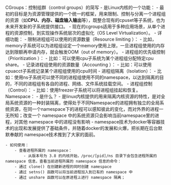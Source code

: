 
CGroups：控制组群（control groups）的简写
    - 是Linux内核的一个功能：
        - 最初的目标是为资源管理提供的一个统一的框架，用来限制、控制与分离一个进程组的资源（如**CPU、内存、磁盘输入输出**等），既整合现有的cpuset等子系统，也为未来开发新的子系统提供接口。
        - 现在的cgroups适用于多种应用场景，从单个进程的资源控制，到实现操作系统层次的虚拟化（OS Level Virtualization）。
    - 详细功能：
        - 限制进程组可以使用的资源数量（Resource limiting ）：
            - 比如，memory子系统可以为进程组设定一个memory使用上限，一旦进程组使用的内存达到限额再申请内存，就会触发OOM（out of memory）。
        - 进程组的优先级控制（Prioritization ）：
            - 比如：可以使用cpu子系统为某个进程组分配特定cpu share。
        - 记录进程组使用的资源数量（Accounting ）：
            - 比如：可以使用cpuacct子系统记录某个进程组使用的cpu时间
        - 进程组隔离（Isolation）：
            - 比如：使用ns子系统可以使不同的进程组使用不同的namespace，以达到隔离的目的，不同的进程组有各自的进程、网络、文件系统挂载空间。
        - 进程组控制（Control）：
            - 比如：使用freezer子系统可以将进程组挂起和恢复。
Namespace：
    - 是什么？
        - 是linux内核提供的用来隔离内核资源的特性，是对全局系统资源的一种封装隔离，使得处于不同Namespace的进程拥有独立的全局系统资源，在同一个namespace下的进程可以感知彼此的变化，而对外界的进程一无所知；改变一个 namespace 中的系统资源只会影响当前namespace里的进程，对其他 namespace 中的进程没有影响
        - namespace技术为docker等容器技术的出现和发展提供了基础条件，并随着docker的发展和火爆，把长期在后台默默奉献的 namespace技术推到了大家的面前。

    - 如何使用：
        - 查看进程所属的 namespace：
            - 从版本号为 3.8 的内核开始，/proc/[pid]/ns 目录下会包含进程所属的 namespace 信息，查看当前进程所属的 namespace 信息的命令：
        - 通过 clone() 在创建新进程的同时创建 namespace
        - 通过 setns() 函数可以将当前进程加入到已有的 namespace 中
        - 通过 unshare 函数可以在原进程上进行 namespace 隔离；


